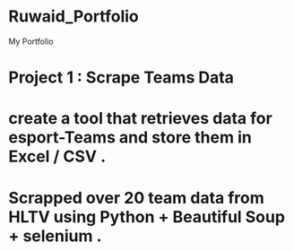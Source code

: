 # Ruwaid_Portfolio
My  Portfolio 


# Project 1 : Scrape Teams Data 

# create a tool that retrieves data for esport-Teams  and store them in Excel / CSV .

# Scrapped over 20 team data from HLTV using Python  +  Beautiful Soup  + selenium . 

